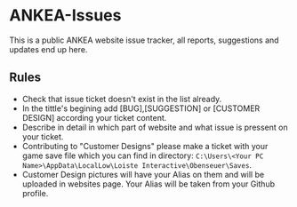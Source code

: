 # ANKEA-Issues
This is a public ANKEA website issue tracker, all reports, suggestions and updates end up here.

## Rules
* Check that issue ticket doesn't exist in the list already.
* In the tittle's begining add [BUG],[SUGGESTION] or [CUSTOMER DESIGN] according your ticket content.
* Describe in detail in which part of website and what issue is pressent on your ticket.
* Contributing to "Customer Designs" please make a ticket with your game save file which you can find in directory:
 `C:\Users\<Your PC Name>\AppData\LocalLow\Loiste Interactive\Obenseuer\Saves`.
* Customer Design pictures will have your Alias on them and will be uploaded in websites page. Your Alias will be taken from your Github profile.
